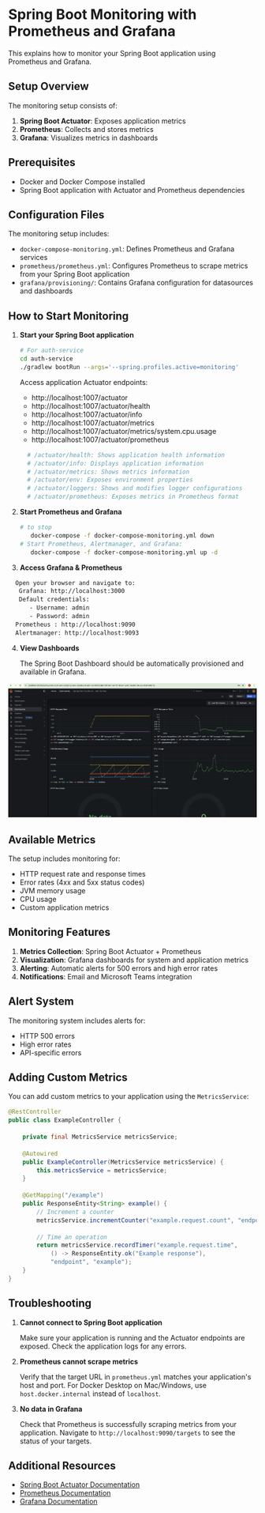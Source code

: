 

# Spring Boot Monitoring with Prometheus and Grafana

This explains how to monitor your Spring Boot application using Prometheus and Grafana.

## Setup Overview

The monitoring setup consists of:

1. **Spring Boot Actuator**: Exposes application metrics
2. **Prometheus**: Collects and stores metrics
3. **Grafana**: Visualizes metrics in dashboards

## Prerequisites

- Docker and Docker Compose installed
- Spring Boot application with Actuator and Prometheus dependencies

## Configuration Files

The monitoring setup includes:

- `docker-compose-monitoring.yml`: Defines Prometheus and Grafana services
- `prometheus/prometheus.yml`: Configures Prometheus to scrape metrics from your Spring Boot application
- `grafana/provisioning/`: Contains Grafana configuration for datasources and dashboards

## How to Start Monitoring

1. **Start your Spring Boot application**

   ```bash
   # For auth-service
   cd auth-service
   ./gradlew bootRun --args='--spring.profiles.active=monitoring'
   ```
    Access application Actuator endpoints:
   - http://localhost:1007/actuator
   - http://localhost:1007/actuator/health
   - http://localhost:1007/actuator/info
   - http://localhost:1007/actuator/metrics
   - http://localhost:1007/actuator/metrics/system.cpu.usage
   - http://localhost:1007/actuator/prometheus

   ```bash
     # /actuator/health: Shows application health information
     # /actuator/info: Displays application information
     # /actuator/metrics: Shows metrics information
     # /actuator/env: Exposes environment properties
     # /actuator/loggers: Shows and modifies logger configurations
     # /actuator/prometheus: Exposes metrics in Prometheus format     
   ```

2. **Start Prometheus and Grafana**

   ```bash
   # to stop
      docker-compose -f docker-compose-monitoring.yml down
   # Start Prometheus, Alertmanager, and Grafana:
      docker-compose -f docker-compose-monitoring.yml up -d
   ```

3. **Access Grafana  & Prometheus**
 
  ```bash
    Open your browser and navigate to:
     Grafana: http://localhost:3000 
     Default credentials:
        - Username: admin
        - Password: admin
    Prometheus : http://localhost:9090
    Alertmanager: http://localhost:9093
 
   ```
4. **View Dashboards**

   The Spring Boot Dashboard should be automatically provisioned and available in Grafana.

 ![alt text](./grafana-dashboard.png)
   

## Available Metrics

The setup includes monitoring for:

- HTTP request rate and response times
- Error rates (4xx and 5xx status codes)
- JVM memory usage
- CPU usage
- Custom application metrics

## Monitoring Features

1. **Metrics Collection**: Spring Boot Actuator + Prometheus
2. **Visualization**: Grafana dashboards for system and application metrics
3. **Alerting**: Automatic alerts for 500 errors and high error rates
4. **Notifications**: Email and Microsoft Teams integration

## Alert System

The monitoring system includes alerts for:
- HTTP 500 errors
- High error rates
- API-specific errors 
<!-- For detailed alert setup instructions, see [README-ALERTS.md](README-ALERTS.md) -->

## Adding Custom Metrics

You can add custom metrics to your application using the `MetricsService`:

```java
@RestController
public class ExampleController {

    private final MetricsService metricsService;

    @Autowired
    public ExampleController(MetricsService metricsService) {
        this.metricsService = metricsService;
    }

    @GetMapping("/example")
    public ResponseEntity<String> example() {
        // Increment a counter
        metricsService.incrementCounter("example.request.count", "endpoint", "example");

        // Time an operation
        return metricsService.recordTimer("example.request.time", 
            () -> ResponseEntity.ok("Example response"), 
            "endpoint", "example");
    }
}
```

## Troubleshooting

1. **Cannot connect to Spring Boot application**

   Make sure your application is running and the Actuator endpoints are exposed. Check the application logs for any errors.

2. **Prometheus cannot scrape metrics**

   Verify that the target URL in `prometheus.yml` matches your application's host and port. For Docker Desktop on Mac/Windows, use `host.docker.internal` instead of `localhost`.

3. **No data in Grafana**

   Check that Prometheus is successfully scraping metrics from your application. Navigate to `http://localhost:9090/targets` to see the status of your targets.

## Additional Resources

- [Spring Boot Actuator Documentation](https://docs.spring.io/spring-boot/docs/current/reference/html/actuator.html)
- [Prometheus Documentation](https://prometheus.io/docs/introduction/overview/)
- [Grafana Documentation](https://grafana.com/docs/grafana/latest/)